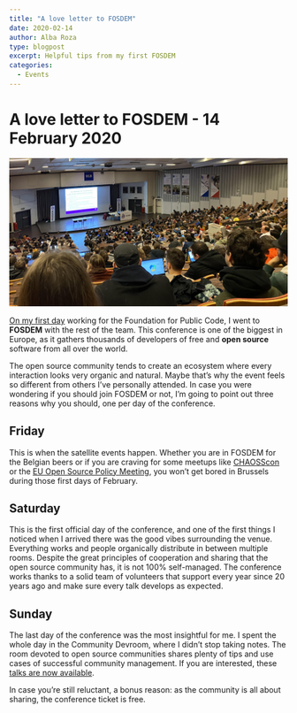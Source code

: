 ```yaml
---
title: "A love letter to FOSDEM"
date: 2020-02-14
author: Alba Roza
type: blogpost
excerpt: Helpful tips from my first FOSDEM
categories:
  - Events
---
```


# A love letter to FOSDEM - 14 February 2020

![FOSDEM main room](/assets/FOSDEM.jpg)

[On my first day](https://twitter.com/Alba_Roza/status/1223566123343470593?s=20) working for the Foundation for Public Code, I went to **FOSDEM** with the rest of the team. This conference is one of the biggest in Europe, as it gathers thousands of developers of free and **open source** software from all over the world.

The open source community tends to create an ecosystem where every interaction looks very organic and natural. Maybe that’s why the event feels so different from others I’ve personally attended. In case you were wondering if you should join FOSDEM or not, I’m going to point out three reasons why you should, one per day of the conference.

## Friday

This is when the satellite events happen. Whether you are in FOSDEM for the Belgian beers or if you are craving for some meetups like [CHAOSScon](https://chaoss.community/chaosscon-2020-eu/) or the [EU Open Source Policy Meeting](http://www.openforumeurope.org/eu-open-source-policy-meeting-2020-pre-fosdem/), you won’t get bored in Brussels during those first days of February.

## Saturday

This is the first official day of the conference, and one of the first things I noticed when I arrived there was the good vibes surrounding the venue. Everything works and people organically distribute in between multiple rooms. Despite the great principles of cooperation and sharing that the open source community has, it is not 100% self-managed. The conference works thanks to a solid team of volunteers that support every year since 20 years ago and make sure every talk develops as expected.

## Sunday

The last day of the conference was the most insightful for me. I spent the whole day in the Community Devroom, where I didn’t stop taking notes. The room devoted to open source communities shares plenty of tips and use cases of successful community management. If you are interested, these [talks are now available](https://fosdem.org/2020/schedule/track/community_devroom/).

In case you’re still reluctant, a bonus reason: as the community is all about sharing, the conference ticket is free.

